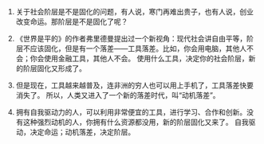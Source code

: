 1. 关于社会阶层是不是固化的问题，有人说，寒门再难出贵子，也有人说，创业改变命运。那阶层是不是固化了呢？

2. 《世界是平的》的作者弗里德曼提出过一个新视角：现代社会讲自由平等，阶层不应该固化，但是有一个落差——工具落差。比如，你会用电脑，其他人不会；你会使用金融工具，其他人不会。
使用什么工具，决定你的社会阶层，新的阶层固化又形成了。

3. 但是现在，工具越来越普及，连非洲的穷人也可以用上手机了，工具落差快要消失了。
所以，人类又进入了一个新的落差时代，叫“动机落差”。

4. 拥有自我驱动力的人，可以利用非常便宜的工具，进行学习、合作和创新。没有这种强烈动机的人，你拥有什么资源都没用，新的阶层固化又来了。
自我驱动，决定命运；动机落差，决定阶层。